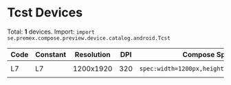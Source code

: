 # Tcst Devices

Total: **1** devices. Import: `import se.premex.compose.preview.device.catalog.android.Tcst`

| Code | Constant | Resolution | DPI | Compose Spec | Preview Usage |
|------|----------|------------|-----|-------------|---------------|
| L7 | L7 | 1200x1920 | 320 | `spec:width=1200px,height=1920px,dpi=320` | `@Preview(device = Tcst.L7)` |

<!-- Generated automatically. Do not edit manually. -->
